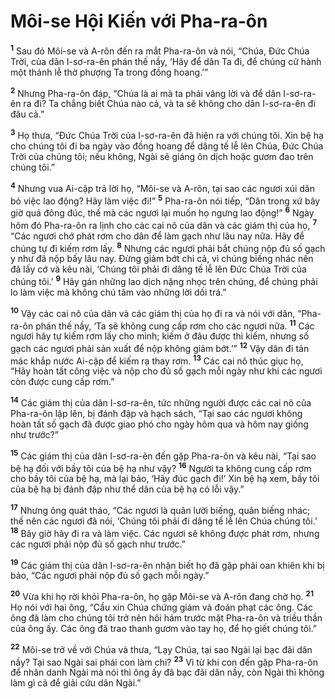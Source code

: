 # Môi-se Hội Kiến với Pha-ra-ôn
<sup><b>1</b></sup> Sau đó Môi-se và A-rôn đến ra mắt Pha-ra-ôn và nói, “Chúa, Ðức Chúa Trời, của dân I-sơ-ra-ên phán thế nầy, ‘Hãy để dân Ta đi, để chúng cử hành một thánh lễ thờ phượng Ta trong đồng hoang.’”

<sup><b>2</b></sup> Nhưng Pha-ra-ôn đáp, “Chúa là ai mà ta phải vâng lời và để dân I-sơ-ra-ên ra đi? Ta chẳng biết Chúa nào cả, và ta sẽ không cho dân I-sơ-ra-ên đi đâu cả.”

<sup><b>3</b></sup> Họ thưa, “Ðức Chúa Trời của I-sơ-ra-ên đã hiện ra với chúng tôi. Xin bệ hạ cho chúng tôi đi ba ngày vào đồng hoang để dâng tế lễ lên Chúa, Ðức Chúa Trời của chúng tôi; nếu không, Ngài sẽ giáng ôn dịch hoặc gươm đao trên chúng tôi.”

<sup><b>4</b></sup> Nhưng vua Ai-cập trả lời họ, “Môi-se và A-rôn, tại sao các ngươi xúi dân bỏ việc lao động? Hãy làm việc đi!” <sup><b>5</b></sup> Pha-ra-ôn nói tiếp, “Dân trong xứ bây giờ quá đông đúc, thế mà các ngươi lại muốn họ ngưng lao động!” <sup><b>6</b></sup> Ngày hôm đó Pha-ra-ôn ra lịnh cho các cai nô của dân và các giám thị của họ, <sup><b>7</b></sup> “Các ngươi chớ phát rơm cho dân để làm gạch như lâu nay nữa. Hãy để chúng tự đi kiếm rơm lấy. <sup><b>8</b></sup> Nhưng các ngươi phải bắt chúng nộp đủ số gạch y như đã nộp bấy lâu nay. Ðừng giảm bớt chi cả, vì chúng biếng nhác nên đã lấy cớ và kêu nài, ‘Chúng tôi phải đi dâng tế lễ lên Ðức Chúa Trời của chúng tôi.’ <sup><b>9</b></sup> Hãy gán những lao dịch nặng nhọc trên chúng, để chúng phải lo làm việc mà không chú tâm vào những lời dối trá.”

<sup><b>10</b></sup> Vậy các cai nô của dân và các giám thị của họ đi ra và nói với dân, “Pha-ra-ôn phán thế nầy, ‘Ta sẽ không cung cấp rơm cho các ngươi nữa. <sup><b>11</b></sup> Các ngươi hãy tự kiếm rơm lấy cho mình; kiếm ở đâu được thì kiếm, nhưng số gạch các ngươi phải sản xuất để nộp không giảm bớt.’” <sup><b>12</b></sup> Vậy dân đi tản mác khắp nước Ai-cập để kiếm rạ thay rơm. <sup><b>13</b></sup> Các cai nô thúc giục họ, “Hãy hoàn tất công việc và nộp cho đủ số gạch mỗi ngày như khi các ngươi còn được cung cấp rơm.”

<sup><b>14</b></sup> Các giám thị của dân I-sơ-ra-ên, tức những người được các cai nô của Pha-ra-ôn lập lên, bị đánh đập và hạch sách, “Tại sao các ngươi không hoàn tất số gạch đã được giao phó cho ngày hôm qua và hôm nay giống như trước?”

<sup><b>15</b></sup> Các giám thị của dân I-sơ-ra-ên đến gặp Pha-ra-ôn và kêu nài, “Tại sao bệ hạ đối với bầy tôi của bệ hạ như vậy? <sup><b>16</b></sup> Người ta không cung cấp rơm cho bầy tôi của bệ hạ, mà lại bảo, ‘Hãy đúc gạch đi!’ Xin bệ hạ xem, bầy tôi của bệ hạ bị đánh đập như thể dân của bệ hạ có lỗi vậy.”

<sup><b>17</b></sup> Nhưng ông quát tháo, “Các ngươi là quân lười biếng, quân biếng nhác; thế nên các ngươi đã nói, ‘Chúng tôi phải đi dâng tế lễ lên Chúa chúng tôi.’ <sup><b>18</b></sup> Bây giờ hãy đi ra và làm việc. Các ngươi sẽ không được phát rơm, nhưng các ngươi phải nộp đủ số gạch như trước.”

<sup><b>19</b></sup> Các giám thị của dân I-sơ-ra-ên nhận biết họ đã gặp phải oan khiên khi bị bảo, “Các ngươi phải nộp đủ số gạch mỗi ngày.”

<sup><b>20</b></sup> Vừa khi họ rời khỏi Pha-ra-ôn, họ gặp Môi-se và A-rôn đang chờ họ. <sup><b>21</b></sup> Họ nói với hai ông, “Cầu xin Chúa chứng giám và đoán phạt các ông. Các ông đã làm cho chúng tôi trở nên hôi hám trước mặt Pha-ra-ôn và triều thần của ông ấy. Các ông đã trao thanh gươm vào tay họ, để họ giết chúng tôi.”

<sup><b>22</b></sup> Môi-se trở về với Chúa và thưa, “Lạy Chúa, tại sao Ngài lại bạc đãi dân nầy? Tại sao Ngài sai phái con làm chi? <sup><b>23</b></sup> Vì từ khi con đến gặp Pha-ra-ôn để nhân danh Ngài mà nói thì ông ấy đã bạc đãi dân nầy, còn Ngài thì không làm gì cả để giải cứu dân Ngài.”

